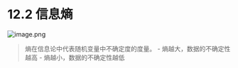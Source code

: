 # 12.2 信息熵

![image.png](https://upload-images.jianshu.io/upload_images/7220971-29e75c6772c29ad8.png?imageMogr2/auto-orient/strip%7CimageView2/2/w/1240)

> 熵在信息论中代表随机变量中不确定度的度量。
    - 熵越大，数据的不确定性越高
    - 熵越小，数据的不确定性越低